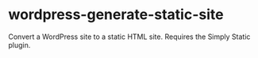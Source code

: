 # wordpress-generate-static-site
Convert a WordPress site to a static HTML site. Requires the Simply Static plugin.  
